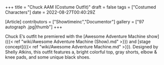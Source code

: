 +++
title = "Chuck AAM (Costume Outfit)"
draft = false
tags = ["Costumed Characters"]
date = 2022-08-27T00:40:29Z

[Article]
contributors = ["Showtimeinc","Documentor"]
gallery = ["97 autograph .jpg|thumb"]
+++

Chuck E’s outfit he premiered with the [Awesome Adventure Machine show]({{< ref "wiki/Awesome Adventure Machine (Show).md" >}}) and [stage concept]({{< ref "wiki/Awesome Adventure Machine.md" >}}). Designed by Shelly Atkins, this outfit features a, bright colorful top, gray shorts, elbow & knee pads, and some unique black shoes.